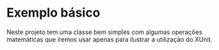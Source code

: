 # Exemplo básico

Neste projeto tem uma classe bem simples com algumas operações matemáticas que iremos usar apenas para ilustrar a utilização do XUnit.

